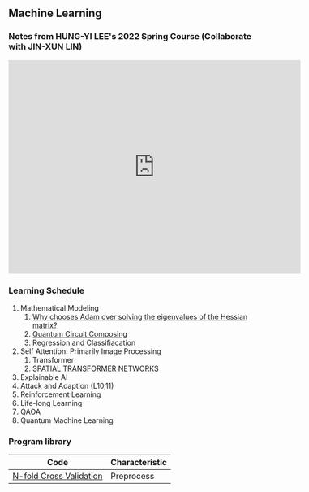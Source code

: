 ## Machine Learning
### Notes from HUNG-YI LEE's 2022 Spring Course (Collaborate with JIN-XUN LIN)
<iframe src="https://slides.com/spiderzoomx/deck-e7901d/embed" width="576" height="420" title="Machine Learning" scrolling="no" frameborder="0" webkitallowfullscreen mozallowfullscreen allowfullscreen></iframe>

### Learning Schedule
1. Mathematical Modeling
   1. [Why chooses Adam over solving the eigenvalues of the Hessian matrix?](MathModel.md)
   2. [Quantum Circuit Composing](../CS/Quantum/Q_Circuit_Composing.md)
   3. Regression and Classifiacation
2. Self Attention: Primarily Image Processing
   1. Transformer
   2. [SPATIAL TRANSFORMER NETWORKS](Spatial.md)
3. Explainable AI
4. Attack and Adaption (L10,11)
5. Reinforcement Learning
6. Life-long Learning
7. QAOA
8. Quantum Machine Learning


### Program library

|Code| Characteristic|
|-|-|
|[N-fold Cross Validation](Nfold.md)|Preprocess|
